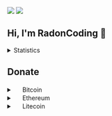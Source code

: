 <p align="left">
  <img src="https://komarev.com/ghpvc/?username=RadonCoding&label=Visitor count&color=292f33&style=for-the-badge"/>
  <img src="https://dcbadge.vercel.app/api/shield/705767051586830419"/>
</p>

<h2>Hi, I'm RadonCoding 👋</h2>

<details>
  <summary>Statistics</summary>
  
  <p align="center">
    <img src="https://github-readme-stats.vercel.app/api?username=RadonCoding&hide_border=true&show_icons=true&include_all_commits=true&show_icons=true&title_color=fff&icon_color=ffffff&text_color=ffffff&bg_color=00000000" />
    <img src="https://github-readme-stats.vercel.app/api/top-langs/?username=RadonCoding&hide_border=true&layout=compact&show_icons=true&title_color=fff&icon_color=ffffff&text_color=ffffff&bg_color=00000000" />
  </p>
</details>

## Donate

<details>
    <summary>
        <img src="https://user-images.githubusercontent.com/86915746/175967317-514b424d-1c97-4185-ab93-f79f2a3380d0.png" width="16" height="16"> Bitcoin
    </summary>
    <br>bc1qclp38ttjy3nad0r5ca2skkjtyrma7ssg2ctady
      <br><img src="https://user-images.githubusercontent.com/86915746/175967050-5bfd7bd0-0cd2-4a2c-90f0-fdfba9239acb.png"><br>
</details>

<details>
    <summary>
        <img src="https://user-images.githubusercontent.com/86915746/175967313-554f5de4-e275-4f85-bc72-703539403d19.png" width="16" height="16"> Ethereum
    </summary>
    <br>0x1DC20DB2985b14cA483071c29dC0eDdCbF100019
    <br><img src="https://user-images.githubusercontent.com/86915746/175967044-a62ea8b0-7045-4c2d-92eb-f71abbf78a27.png"><br>
</details>

<details>
    <summary>
        <img src="https://user-images.githubusercontent.com/86915746/175967305-b0c956c1-edbc-4ef2-8bb5-a401cb3b6b5b.png" width="16" height="16"> Litecoin
    </summary>
    <br>LTtv4qaKDXUaqFjzzBFDLhYUiMTHQtV1Rc
    <br><img src="https://user-images.githubusercontent.com/86915746/175967046-4519a0a6-baf0-45d2-8c8f-8bfc329b0dc4.png"><br>
</details>
